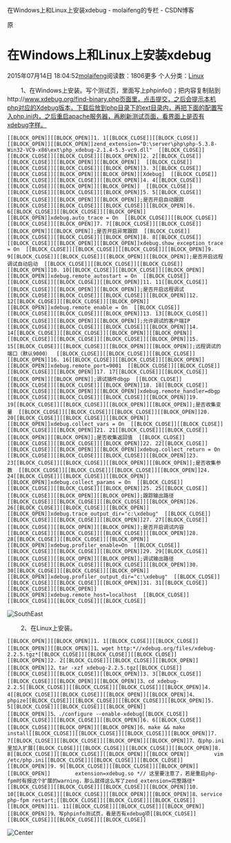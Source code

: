 在Windows上和Linux上安装xdebug - molaifeng的专栏 - CSDN博客

原

# 在Windows上和Linux上安装xdebug

2015年07月14日 18:04:52[molaifeng](https://me.csdn.net/molaifeng)阅读数：1806更多
个人分类：[Linux](https://blog.csdn.net/molaifeng/article/category/2870357)

        1、在Windows上安装。写个测试页，里面写上phpinfo()；把内容复制贴到http://www.xdebug.org/find-binary.php页面里，点击提交，之后会提示本机php对应的Xdebug版本，下载后放到php目录下的ext目录内，再把下面的配置写入php.ini内，之后重启apache服务器，再刷新测试页面，看界面上是否有xdebug字样。

`[[BLOCK_OPEN]][[BLOCK_OPEN]]1. 1[[BLOCK_CLOSE]][[BLOCK_CLOSE]][[BLOCK_OPEN]][[BLOCK_OPEN]]zend_extension="D:\server\php\php-5.3.8-Win32-VC9-x86\ext\php_xdebug-2.1.4-5.3-vc9.dll"  [[BLOCK_CLOSE]][[BLOCK_CLOSE]][[BLOCK_CLOSE]][[BLOCK_OPEN]]2. 2[[BLOCK_CLOSE]][[BLOCK_CLOSE]][[BLOCK_OPEN]][[BLOCK_OPEN]]  [[BLOCK_CLOSE]][[BLOCK_CLOSE]][[BLOCK_CLOSE]][[BLOCK_OPEN]]3. 3[[BLOCK_CLOSE]][[BLOCK_CLOSE]][[BLOCK_OPEN]][[BLOCK_OPEN]][Xdebug]  [[BLOCK_CLOSE]][[BLOCK_CLOSE]][[BLOCK_CLOSE]][[BLOCK_OPEN]]4. 4[[BLOCK_CLOSE]][[BLOCK_CLOSE]][[BLOCK_OPEN]][[BLOCK_OPEN]]  [[BLOCK_CLOSE]][[BLOCK_CLOSE]][[BLOCK_CLOSE]][[BLOCK_OPEN]]5. 5[[BLOCK_CLOSE]][[BLOCK_CLOSE]][[BLOCK_OPEN]][[BLOCK_OPEN]];是否开启自动跟踪  [[BLOCK_CLOSE]][[BLOCK_CLOSE]][[BLOCK_CLOSE]][[BLOCK_OPEN]]6. 6[[BLOCK_CLOSE]][[BLOCK_CLOSE]][[BLOCK_OPEN]][[BLOCK_OPEN]]xdebug.auto_trace = On  [[BLOCK_CLOSE]][[BLOCK_CLOSE]][[BLOCK_CLOSE]][[BLOCK_OPEN]]7. 7[[BLOCK_CLOSE]][[BLOCK_CLOSE]][[BLOCK_OPEN]][[BLOCK_OPEN]];是否开启异常跟踪  [[BLOCK_CLOSE]][[BLOCK_CLOSE]][[BLOCK_CLOSE]][[BLOCK_OPEN]]8. 8[[BLOCK_CLOSE]][[BLOCK_CLOSE]][[BLOCK_OPEN]][[BLOCK_OPEN]]xdebug.show_exception_trace = On  [[BLOCK_CLOSE]][[BLOCK_CLOSE]][[BLOCK_CLOSE]][[BLOCK_OPEN]]9. 9[[BLOCK_CLOSE]][[BLOCK_CLOSE]][[BLOCK_OPEN]][[BLOCK_OPEN]];是否开启远程调试自动启动  [[BLOCK_CLOSE]][[BLOCK_CLOSE]][[BLOCK_CLOSE]][[BLOCK_OPEN]]10. 10[[BLOCK_CLOSE]][[BLOCK_CLOSE]][[BLOCK_OPEN]][[BLOCK_OPEN]]xdebug.remote_autostart = On  [[BLOCK_CLOSE]][[BLOCK_CLOSE]][[BLOCK_CLOSE]][[BLOCK_OPEN]]11. 11[[BLOCK_CLOSE]][[BLOCK_CLOSE]][[BLOCK_OPEN]][[BLOCK_OPEN]];是否开启远程调试  [[BLOCK_CLOSE]][[BLOCK_CLOSE]][[BLOCK_CLOSE]][[BLOCK_OPEN]]12. 12[[BLOCK_CLOSE]][[BLOCK_CLOSE]][[BLOCK_OPEN]][[BLOCK_OPEN]]xdebug.remote_enable = On  [[BLOCK_CLOSE]][[BLOCK_CLOSE]][[BLOCK_CLOSE]][[BLOCK_OPEN]]13. 13[[BLOCK_CLOSE]][[BLOCK_CLOSE]][[BLOCK_OPEN]][[BLOCK_OPEN]];允许调试的客户端IP  [[BLOCK_CLOSE]][[BLOCK_CLOSE]][[BLOCK_CLOSE]][[BLOCK_OPEN]]14. 14[[BLOCK_CLOSE]][[BLOCK_CLOSE]][[BLOCK_OPEN]][[BLOCK_OPEN]]  [[BLOCK_CLOSE]][[BLOCK_CLOSE]][[BLOCK_CLOSE]][[BLOCK_OPEN]]15. 15[[BLOCK_CLOSE]][[BLOCK_CLOSE]][[BLOCK_OPEN]][[BLOCK_OPEN]];远程调试的端口（默认9000）  [[BLOCK_CLOSE]][[BLOCK_CLOSE]][[BLOCK_CLOSE]][[BLOCK_OPEN]]16. 16[[BLOCK_CLOSE]][[BLOCK_CLOSE]][[BLOCK_OPEN]][[BLOCK_OPEN]]xdebug.remote_port=9001  [[BLOCK_CLOSE]][[BLOCK_CLOSE]][[BLOCK_CLOSE]][[BLOCK_OPEN]]17. 17[[BLOCK_CLOSE]][[BLOCK_CLOSE]][[BLOCK_OPEN]][[BLOCK_OPEN]];调试插件dbgp  [[BLOCK_CLOSE]][[BLOCK_CLOSE]][[BLOCK_CLOSE]][[BLOCK_OPEN]]18. 18[[BLOCK_CLOSE]][[BLOCK_CLOSE]][[BLOCK_OPEN]][[BLOCK_OPEN]]xdebug.remote_handler=dbgp  [[BLOCK_CLOSE]][[BLOCK_CLOSE]][[BLOCK_CLOSE]][[BLOCK_OPEN]]19. 19[[BLOCK_CLOSE]][[BLOCK_CLOSE]][[BLOCK_OPEN]][[BLOCK_OPEN]];是否收集变量  [[BLOCK_CLOSE]][[BLOCK_CLOSE]][[BLOCK_CLOSE]][[BLOCK_OPEN]]20. 20[[BLOCK_CLOSE]][[BLOCK_CLOSE]][[BLOCK_OPEN]][[BLOCK_OPEN]]xdebug.collect_vars = On  [[BLOCK_CLOSE]][[BLOCK_CLOSE]][[BLOCK_CLOSE]][[BLOCK_OPEN]]21. 21[[BLOCK_CLOSE]][[BLOCK_CLOSE]][[BLOCK_OPEN]][[BLOCK_OPEN]];是否收集返回值  [[BLOCK_CLOSE]][[BLOCK_CLOSE]][[BLOCK_CLOSE]][[BLOCK_OPEN]]22. 22[[BLOCK_CLOSE]][[BLOCK_CLOSE]][[BLOCK_OPEN]][[BLOCK_OPEN]]xdebug.collect_return = On  [[BLOCK_CLOSE]][[BLOCK_CLOSE]][[BLOCK_CLOSE]][[BLOCK_OPEN]]23. 23[[BLOCK_CLOSE]][[BLOCK_CLOSE]][[BLOCK_OPEN]][[BLOCK_OPEN]];是否收集参数  [[BLOCK_CLOSE]][[BLOCK_CLOSE]][[BLOCK_CLOSE]][[BLOCK_OPEN]]24. 24[[BLOCK_CLOSE]][[BLOCK_CLOSE]][[BLOCK_OPEN]][[BLOCK_OPEN]]xdebug.collect_params = On  [[BLOCK_CLOSE]][[BLOCK_CLOSE]][[BLOCK_CLOSE]][[BLOCK_OPEN]]25. 25[[BLOCK_CLOSE]][[BLOCK_CLOSE]][[BLOCK_OPEN]][[BLOCK_OPEN]];跟踪输出路径  [[BLOCK_CLOSE]][[BLOCK_CLOSE]][[BLOCK_CLOSE]][[BLOCK_OPEN]]26. 26[[BLOCK_CLOSE]][[BLOCK_CLOSE]][[BLOCK_OPEN]][[BLOCK_OPEN]]xdebug.trace_output_dir="c:\xdebug"  [[BLOCK_CLOSE]][[BLOCK_CLOSE]][[BLOCK_CLOSE]][[BLOCK_OPEN]]27. 27[[BLOCK_CLOSE]][[BLOCK_CLOSE]][[BLOCK_OPEN]][[BLOCK_OPEN]];是否开启调试内容  [[BLOCK_CLOSE]][[BLOCK_CLOSE]][[BLOCK_CLOSE]][[BLOCK_OPEN]]28. 28[[BLOCK_CLOSE]][[BLOCK_CLOSE]][[BLOCK_OPEN]][[BLOCK_OPEN]]xdebug.profiler_enable=On  [[BLOCK_CLOSE]][[BLOCK_CLOSE]][[BLOCK_CLOSE]][[BLOCK_OPEN]]29. 29[[BLOCK_CLOSE]][[BLOCK_CLOSE]][[BLOCK_OPEN]][[BLOCK_OPEN]];调试输出路径  [[BLOCK_CLOSE]][[BLOCK_CLOSE]][[BLOCK_CLOSE]][[BLOCK_OPEN]]30. 30[[BLOCK_CLOSE]][[BLOCK_CLOSE]][[BLOCK_OPEN]][[BLOCK_OPEN]]xdebug.profiler_output_dir="c:\xdebug"  [[BLOCK_CLOSE]][[BLOCK_CLOSE]][[BLOCK_CLOSE]][[BLOCK_OPEN]]31. 31[[BLOCK_CLOSE]][[BLOCK_CLOSE]][[BLOCK_OPEN]][[BLOCK_OPEN]]xdebug.remote_host=localhost  [[BLOCK_CLOSE]][[BLOCK_CLOSE]][[BLOCK_CLOSE]][[BLOCK_CLOSE]]`

![SouthEast](https://gitee.com/hjb2722404/tuchuang/raw/master/img/20210107132106.png)

        2、在Linux上安装。

`[[BLOCK_OPEN]][[BLOCK_OPEN]]1. 1[[BLOCK_CLOSE]][[BLOCK_CLOSE]][[BLOCK_OPEN]][[BLOCK_OPEN]]1、wget http:*//xdebug.org/files/xdebug-2.2.5.tgz*[[BLOCK_CLOSE]][[BLOCK_CLOSE]][[BLOCK_CLOSE]][[BLOCK_OPEN]]2. 2[[BLOCK_CLOSE]][[BLOCK_CLOSE]][[BLOCK_OPEN]][[BLOCK_OPEN]]2、tar -xzf xdebug-2.2.5.tgz[[BLOCK_CLOSE]][[BLOCK_CLOSE]][[BLOCK_CLOSE]][[BLOCK_OPEN]]3. 3[[BLOCK_CLOSE]][[BLOCK_CLOSE]][[BLOCK_OPEN]][[BLOCK_OPEN]]3、cd xdebug-2.2.5[[BLOCK_CLOSE]][[BLOCK_CLOSE]][[BLOCK_CLOSE]][[BLOCK_OPEN]]4. 4[[BLOCK_CLOSE]][[BLOCK_CLOSE]][[BLOCK_OPEN]][[BLOCK_OPEN]]4、phpize[[BLOCK_CLOSE]][[BLOCK_CLOSE]][[BLOCK_CLOSE]][[BLOCK_OPEN]]5. 5[[BLOCK_CLOSE]][[BLOCK_CLOSE]][[BLOCK_OPEN]][[BLOCK_OPEN]]5、./configure --enable-xdebug[[BLOCK_CLOSE]][[BLOCK_CLOSE]][[BLOCK_CLOSE]][[BLOCK_OPEN]]6. 6[[BLOCK_CLOSE]][[BLOCK_CLOSE]][[BLOCK_OPEN]][[BLOCK_OPEN]]6、make && make install[[BLOCK_CLOSE]][[BLOCK_CLOSE]][[BLOCK_CLOSE]][[BLOCK_OPEN]]7. 7[[BLOCK_CLOSE]][[BLOCK_CLOSE]][[BLOCK_OPEN]][[BLOCK_OPEN]]7、在php.ini里加入扩展[[BLOCK_CLOSE]][[BLOCK_CLOSE]][[BLOCK_CLOSE]][[BLOCK_OPEN]]8. 8[[BLOCK_CLOSE]][[BLOCK_CLOSE]][[BLOCK_OPEN]][[BLOCK_OPEN]]        vim /etc/php.ini[[BLOCK_CLOSE]][[BLOCK_CLOSE]][[BLOCK_CLOSE]][[BLOCK_OPEN]]9. 9[[BLOCK_CLOSE]][[BLOCK_CLOSE]][[BLOCK_OPEN]][[BLOCK_OPEN]]        extension=xdebug.so *// 这里要注意了，若是重启php-fpm时有报这个扩展的warning，那么就得这么写了zend_extension=完整路径*[[BLOCK_CLOSE]][[BLOCK_CLOSE]][[BLOCK_CLOSE]][[BLOCK_OPEN]]10. 10[[BLOCK_CLOSE]][[BLOCK_CLOSE]][[BLOCK_OPEN]][[BLOCK_OPEN]]8、service php-fpm restart;[[BLOCK_CLOSE]][[BLOCK_CLOSE]][[BLOCK_CLOSE]][[BLOCK_OPEN]]11. 11[[BLOCK_CLOSE]][[BLOCK_CLOSE]][[BLOCK_OPEN]][[BLOCK_OPEN]]9、写phpinfo测试页，看是否有xdebug项[[BLOCK_CLOSE]][[BLOCK_CLOSE]][[BLOCK_CLOSE]][[BLOCK_CLOSE]]`

![Center](https://gitee.com/hjb2722404/tuchuang/raw/master/img/20210107132111.png)